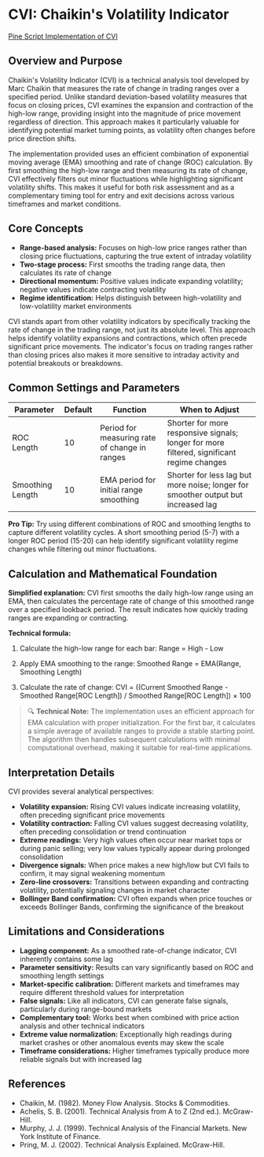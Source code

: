 # CVI: Chaikin's Volatility Indicator

[Pine Script Implementation of CVI](https://github.com/mihakralj/pinescript/blob/main/indicators/volatility/cvi.pine)

## Overview and Purpose

Chaikin's Volatility Indicator (CVI) is a technical analysis tool developed by Marc Chaikin that measures the rate of change in trading ranges over a specified period. Unlike standard deviation-based volatility measures that focus on closing prices, CVI examines the expansion and contraction of the high-low range, providing insight into the magnitude of price movement regardless of direction. This approach makes it particularly valuable for identifying potential market turning points, as volatility often changes before price direction shifts.

The implementation provided uses an efficient combination of exponential moving average (EMA) smoothing and rate of change (ROC) calculation. By first smoothing the high-low range and then measuring its rate of change, CVI effectively filters out minor fluctuations while highlighting significant volatility shifts. This makes it useful for both risk assessment and as a complementary timing tool for entry and exit decisions across various timeframes and market conditions.

## Core Concepts

* **Range-based analysis:** Focuses on high-low price ranges rather than closing price fluctuations, capturing the true extent of intraday volatility
* **Two-stage process:** First smooths the trading range data, then calculates its rate of change
* **Directional momentum:** Positive values indicate expanding volatility; negative values indicate contracting volatility
* **Regime identification:** Helps distinguish between high-volatility and low-volatility market environments

CVI stands apart from other volatility indicators by specifically tracking the rate of change in the trading range, not just its absolute level. This approach helps identify volatility expansions and contractions, which often precede significant price movements. The indicator's focus on trading ranges rather than closing prices also makes it more sensitive to intraday activity and potential breakouts or breakdowns.

## Common Settings and Parameters

| Parameter | Default | Function | When to Adjust |
|-----------|---------|----------|---------------|
| ROC Length | 10 | Period for measuring rate of change in ranges | Shorter for more responsive signals; longer for more filtered, significant regime changes |
| Smoothing Length | 10 | EMA period for initial range smoothing | Shorter for less lag but more noise; longer for smoother output but increased lag |

**Pro Tip:** Try using different combinations of ROC and smoothing lengths to capture different volatility cycles. A short smoothing period (5-7) with a longer ROC period (15-20) can help identify significant volatility regime changes while filtering out minor fluctuations.

## Calculation and Mathematical Foundation

**Simplified explanation:**
CVI first smooths the daily high-low range using an EMA, then calculates the percentage rate of change of this smoothed range over a specified lookback period. The result indicates how quickly trading ranges are expanding or contracting.

**Technical formula:**

1. Calculate the high-low range for each bar:
   Range = High - Low

2. Apply EMA smoothing to the range:
   Smoothed Range = EMA(Range, Smoothing Length)

3. Calculate the rate of change:
   CVI = ((Current Smoothed Range - Smoothed Range[ROC Length]) / Smoothed Range[ROC Length]) × 100

> 🔍 **Technical Note:** The implementation uses an efficient approach for EMA calculation with proper initialization. For the first bar, it calculates a simple average of available ranges to provide a stable starting point. The algorithm then handles subsequent calculations with minimal computational overhead, making it suitable for real-time applications.

## Interpretation Details

CVI provides several analytical perspectives:

* **Volatility expansion:** Rising CVI values indicate increasing volatility, often preceding significant price movements
* **Volatility contraction:** Falling CVI values suggest decreasing volatility, often preceding consolidation or trend continuation
* **Extreme readings:** Very high values often occur near market tops or during panic selling; very low values typically appear during prolonged consolidation
* **Divergence signals:** When price makes a new high/low but CVI fails to confirm, it may signal weakening momentum
* **Zero-line crossovers:** Transitions between expanding and contracting volatility, potentially signaling changes in market character
* **Bollinger Band confirmation:** CVI often expands when price touches or exceeds Bollinger Bands, confirming the significance of the breakout

## Limitations and Considerations

* **Lagging component:** As a smoothed rate-of-change indicator, CVI inherently contains some lag
* **Parameter sensitivity:** Results can vary significantly based on ROC and smoothing length settings
* **Market-specific calibration:** Different markets and timeframes may require different threshold values for interpretation
* **False signals:** Like all indicators, CVI can generate false signals, particularly during range-bound markets
* **Complementary tool:** Works best when combined with price action analysis and other technical indicators
* **Extreme value normalization:** Exceptionally high readings during market crashes or other anomalous events may skew the scale
* **Timeframe considerations:** Higher timeframes typically produce more reliable signals but with increased lag

## References

* Chaikin, M. (1982). Money Flow Analysis. Stocks & Commodities.
* Achelis, S. B. (2001). Technical Analysis from A to Z (2nd ed.). McGraw-Hill.
* Murphy, J. J. (1999). Technical Analysis of the Financial Markets. New York Institute of Finance.
* Pring, M. J. (2002). Technical Analysis Explained. McGraw-Hill.
